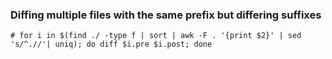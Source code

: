 
### Diffing multiple files with the same prefix but differing suffixes
` # for i in $(find ./ -type f | sort | awk -F . '{print $2}' | sed 's/^.//'| uniq); do diff $i.pre $i.post; done `

